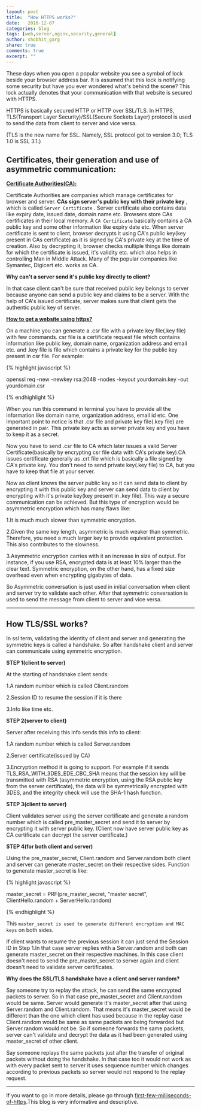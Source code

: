 ```yaml
---
layout: post
title:  "How HTTPS works?"
date:   2016-12-07
categories: blog
tags: [web,server,nginx,security,general]
author: shobhit_garg
share: true
comments: true
excerpt: ""
---
```



These days when you open a popular website you see a symbol of lock beside your browser address bar. It is assumed that this lock is notifying some security but have you ever wondered what's behind the scene? This lock actually denotes that your communication with that website is secured with HTTPS. 

HTTPS is basically secured HTTP or HTTP over SSL/TLS. In HTTPS, TLS(Transport Layer Security)/SSL(Secure Sockets Layer) protocol is used to send the data from client to server and vice versa.

(TLS is the new name for SSL. Namely, SSL protocol got to version 3.0; TLS 1.0 is SSL 3.1.)

## Certificates, their generation and use of asymmetric communication:

 __<u>Certificate Authorities(CA):</u>__ 

Certificate Authorities are companies which manage certificates for browser and server. __CAs sign server's public key with their private key__ , which is called `Server Certificate` . Server certificate also contains data like expiry date, issued date, domain name etc. Browsers store CAs certificates in their local memory. A `CA Certificate` basically contains a CA public key and some other information like expiry date etc. When server certificate is sent to client, browser decrypts it using CA's public key(key present in CAs certificate) as it is signed by CA's private key at the time of creation. Also by decrypting it, browser checks multiple things like domain for which the certificate is issued, it's validity etc. which also helps in controlling Man in Middle Attack. Many of the popular companies like Symantec, Digicert etc. works as CA.

__Why can't a server send it's public key directly to client?__

In that case client can't be sure that received public key belongs to server because anyone can send a public key and claims to be a server. With the help of CA's issued certificate, server makes sure that client gets the authentic public key of server.

 __<u>How to get a website using https?</u>__ 

 On a machine you can generate a .csr file with a private key file(.key file) with few commands. csr file is a certificate request file which contains information like public key, domain name, organization address and email etc. and .key file is file which contains a private key for the public key present in csr file. For example:

{% highlight javascript %}

openssl req -new -newkey rsa:2048 -nodes -keyout yourdomain.key -out yourdomain.csr

{% endhighlight %}

When you run this command in terminal you have to provide all the information like domain name, organization address, email id etc. 
One important point to notice is that .csr file and private key file(.key file) are generated in pair. This private key acts as server private key and you have to keep it as a secret.

Now you have to send .csr file to CA which later issues a valid Server Certificate(basically by encrypting csr file data with CA's private key).CA issues certificate generally as .crt file which is basically a file signed by CA's private key. You don't need to send private key(.key file) to CA, but you have to keep that file at your server. 


Now as client knows the server public key so it can send data to client by encrypting it with this public key and server can send data to client by encrypting with it's private key(key present in .key file).
This way a secure communication can be achieved. But this type of encryption would be asymmetric encryption which has many flaws like:

1.It is much much slower than symmetric encryption.

2.Given the same key length, asymmetric is much weaker than symmetric. Therefore, you need a much larger key to provide equivalent protection. This also contributes to the slowness.

3.Asymmetric encryption carries with it an increase in size of output. For instance, if you use RSA, encrypted data is at least 10% larger than the clear text. Symmetric encryption, on the other hand, has a fixed size overhead even when encrypting gigabytes of data.

So Asymmetric conversation is just used in initial conversation when client and server try to validate each other. After that symmetric conversation is used to send the message from client to server and vice versa.
 
-----------------------------

## How TLS/SSL works?

In ssl term, validating the identity of client and server and generating the symmetric keys is called a handshake. So after handshake client and server can communicate using symmetric encryption.

__STEP 1(client to server)__

At the starting of handshake client sends:

1.A random number which is called Client.random

2.Session ID to resume the session if it is there

3.Info like time etc.

__STEP 2(server to client)__

Server after receiving this info sends this info to client:

1.A random number which is called Server.random

2.Server certificate(issued by CA)        

3.Encryption method it is going to support. For example if it sends TLS_RSA_WITH_3DES_EDE_CBC_SHA means that the session key will be transmitted with RSA (asymmetric encryption, using the RSA public key from the server certificate), the data will be symmetrically encrypted with 3DES, and the integrity check will use the SHA-1 hash function.

__STEP 3(client to server)__

Client validates server using the server certificate and generate a random number which is called pre_master_secret and send it to server by encrypting it with server public key.
(Client now have server public key as CA certificate can decrypt the server certificate.)


__STEP 4(for both client and server)__

Using the pre_master_secret, Client.random and Server.random both client and server can generate master_secret on their respective sides. Function to generate master_secret is like:

{% highlight javascript %}

master_secret = PRF(pre_master_secret, 
                    "master secret", 
                    ClientHello.random + ServerHello.random)

{% endhighlight %}                    

This `master_secret is used to generate different encryption and MAC keys` on both sides.

If client wants to resume the previous session it can just send the Session ID in Step 1.In that case server replies with a Server.random and both can generate master_secret on their respective machines. In this case client doesn't need to send the pre_master_secret to server again and client doesn't need to validate server certificates.





__Why does the SSL/TLS handshake have a client and server random?__

Say someone try to replay the attack, he can send the same encrypted packets to server. So in that case pre_master_secret and Client.random would be same. Server would generate it's master_secret after that using Server.random and Client.random. That means it's master_secret would be different than the one which client has used because in the replay case Client.random would be same as same packets are being forwarded but Server.random would not be. So if someone forwards the same packets, server can't validate and decrypt the data as it had been generated using master_secret of other client.

Say someone replays the same packets just after the transfer of original packets without doing the handshake. In that case too it would not work as with every packet sent to server it uses sequence number which changes according to previous packets so server would not respond to the replay request.

------------------------


If you want to go in more details, please go through [first-few-milliseconds-of-https][https-blog].This blog is very informative and descriptive.


[https-blog]: http://www.moserware.com/2009/06/first-few-milliseconds-of-https.html

